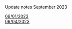 Update notes September 2023

[09/01/2023](./09-01-2023/09-01-2023.md)
<br>
[09/04/2023](./09-04-2023/09-04-2023.md)
<br>
